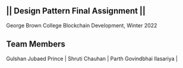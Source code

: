 || Design Pattern Final Assignment ||
 --------------------------------------
 George Brown College 
 Blockchain Development, Winter 2022

 Team Members
 ------------
 Gulshan Jubaed Prince |
 Shruti Chauhan |
 Parth Govindbhai Ilasariya |
